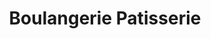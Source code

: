 ---
title: "Boulangerie Patisserie"
url: /luche-pringe/boulangerie-patisserie-place-de-leglise/
shop: boulangerie
---